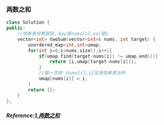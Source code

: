 ### 两数之和
```cpp
class Solution {
public:
    //哈希表经典题目，key是nums[i],val是i
    vector<int> twoSum(vector<int>& nums, int target) {
        unordered_map<int,int>umap;
        for(int i=0;i<nums.size();i++){
            if(umap.find(target-nums[i]) != umap.end()){
                return {i,umap[target-nums[i]]};
            }
            //每一次把｛nums[i],i}压进哈希表当中
            umap[nums[i]] = i;
        }
        return {};
    }
};
```

##### Reference:[1.两数之和](https://leetcode.cn/problems/two-sum/)

